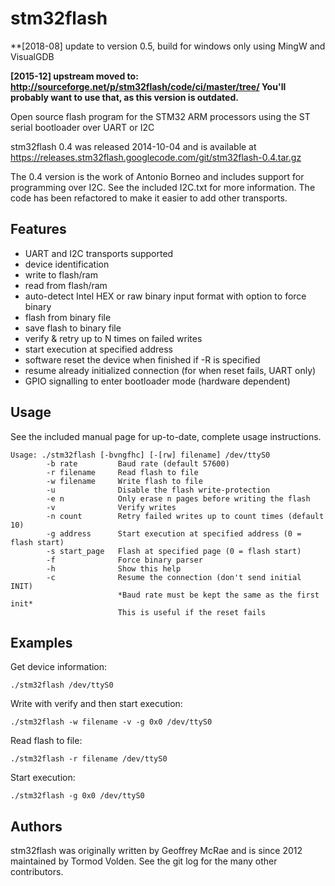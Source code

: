 stm32flash
==========

**[2018-08] update to version 0.5, build for windows only using MingW and VisualGDB

**[2015-12] upstream moved to: http://sourceforge.net/p/stm32flash/code/ci/master/tree/ You'll probably want to use that, as this version is outdated.**

Open source flash program for the STM32 ARM processors using the ST serial bootloader over UART or I2C

stm32flash 0.4 was released 2014-10-04 and is available at https://releases.stm32flash.googlecode.com/git/stm32flash-0.4.tar.gz

The 0.4 version is the work of Antonio Borneo and includes support for programming over I2C. See the included I2C.txt for more information. The code has been refactored to make it easier to add other transports.

Features
--------

- UART and I2C transports supported
- device identification
- write to flash/ram
- read from flash/ram
- auto-detect Intel HEX or raw binary input format with option to force binary
- flash from binary file
- save flash to binary file
- verify & retry up to N times on failed writes
- start execution at specified address
- software reset the device when finished if -R is specified
- resume already initialized connection (for when reset fails, UART only)
- GPIO signalling to enter bootloader mode (hardware dependent)

Usage
-----

See the included manual page for up-to-date, complete usage instructions.

	Usage: ./stm32flash [-bvngfhc] [-[rw] filename] /dev/ttyS0
			-b rate         Baud rate (default 57600)
			-r filename     Read flash to file
			-w filename     Write flash to file
			-u              Disable the flash write-protection
			-e n            Only erase n pages before writing the flash
			-v              Verify writes
			-n count        Retry failed writes up to count times (default 10)
			-g address      Start execution at specified address (0 = flash start)
			-s start_page   Flash at specified page (0 = flash start)
			-f              Force binary parser
			-h              Show this help
			-c              Resume the connection (don't send initial INIT)
							*Baud rate must be kept the same as the first init*
							This is useful if the reset fails

Examples
--------

Get device information:

	./stm32flash /dev/ttyS0

Write with verify and then start execution:

	./stm32flash -w filename -v -g 0x0 /dev/ttyS0

Read flash to file:

	./stm32flash -r filename /dev/ttyS0

Start execution:

	./stm32flash -g 0x0 /dev/ttyS0

Authors
-------

stm32flash was originally written by Geoffrey McRae and is since 2012 maintained by Tormod Volden. See the git log for the many other contributors.
